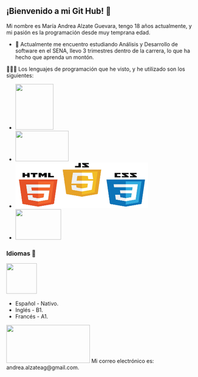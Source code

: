 ## **¡Bienvenido a mi Git Hub!** 👋

Mi nombre es María Andrea Alzate Guevara, tengo 18 años actualmente, y mi pasión es la programación desde muy temprana edad.

- 🌱 Actualmente me encuentro estudiando Análisis y Desarrollo de software en el SENA, llevo 3 trimestres dentro de la carrera, lo que ha hecho que aprenda un montón.


👩🏼‍💻 Los lenguajes de programación que he visto, y he utilizado son los siguientes:
+ <img src="https://upload.wikimedia.org/wikipedia/commons/thumb/1/18/ISO_C%2B%2B_Logo.svg/1822px-ISO_C%2B%2B_Logo.svg.png" height="120" width="100">
+ <img src="https://upload.wikimedia.org/wikipedia/commons/thumb/2/27/PHP-logo.svg/2560px-PHP-logo.svg.png" height="80" width="140">
+ <img src="./html css js.png" height="120" width="350">
+ <img src="https://1000logos.net/wp-content/uploads/2020/08/Python-Logo.png" height="80" width="120">
    
     

<h3> Idiomas 🚀 </h3> <img src="https://cdn-icons-png.flaticon.com/512/3898/3898082.png" height="80" width="80"> 

- Español - Nativo.
- Inglés - B1.
- Francés - A1.

<img src="https://marcosgutierrez.mx/wp-content/uploads/2021/11/titulo-contactame-blue.png" height="100" width="220"> 
Mi correo electrónico es: andrea.alzateag@gmail.com.
